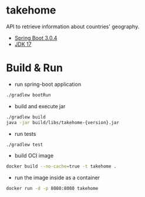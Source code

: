# takehome
API to retrieve information about countries' geography. 
 
* [Spring Boot 3.0.4](https://start.spring.io/)
* [JDK 17](https://www.oracle.com/java/technologies/javase/jdk17-archive-downloads.html)

# Build & Run 

* run spring-boot application
```bash
./gradlew bootRun
```

* build and execute jar
```bash
./gradlew build
java -jar build/libs/takehome-{version}.jar
```

* run tests
```bash
./gradlew test
```

* build OCI image  
```bash
docker build --no-cache=true -t takehome .
```

* run the image inside as a container
```bash
docker run -d -p 8080:8080 takehome
```